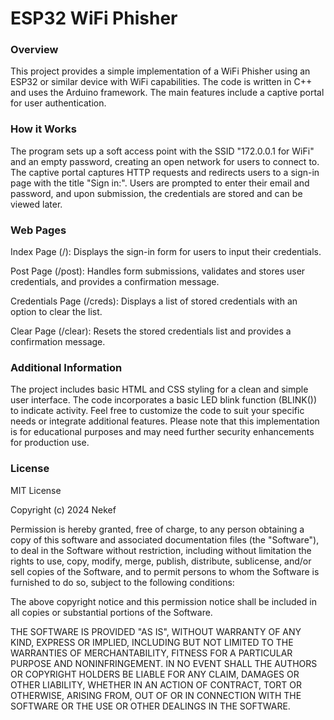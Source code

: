 <H1>ESP32 WiFi Phisher</H1>


<H3>Overview</H3>


This project provides a simple implementation of a WiFi Phisher using an ESP32 or similar device with WiFi capabilities. The code is written in C++ and uses the Arduino framework. The main features include a captive portal for user authentication.

<H3>How it Works</H3>

The program sets up a soft access point with the SSID "172.0.0.1 for WiFi" and an empty password, creating an open network for users to connect to. The captive portal captures HTTP requests and redirects users to a sign-in page with the title "Sign in:". Users are prompted to enter their email and password, and upon submission, the credentials are stored and can be viewed later.

<H3>Web Pages</H3>

Index Page (/): Displays the sign-in form for users to input their credentials.

Post Page (/post): Handles form submissions, validates and stores user credentials, and provides a confirmation message.

Credentials Page (/creds): Displays a list of stored credentials with an option to clear the list.

Clear Page (/clear): Resets the stored credentials list and provides a confirmation message.

<H3>Additional Information</H3>

The project includes basic HTML and CSS styling for a clean and simple user interface.
The code incorporates a basic LED blink function (BLINK()) to indicate activity.
Feel free to customize the code to suit your specific needs or integrate additional features. Please note that this implementation is for educational purposes and may need further security enhancements for production use.


<H3>License</H3>

MIT License

Copyright (c) 2024 Nekef

Permission is hereby granted, free of charge, to any person obtaining a copy
of this software and associated documentation files (the "Software"), to deal
in the Software without restriction, including without limitation the rights
to use, copy, modify, merge, publish, distribute, sublicense, and/or sell
copies of the Software, and to permit persons to whom the Software is
furnished to do so, subject to the following conditions:

The above copyright notice and this permission notice shall be included in all
copies or substantial portions of the Software.

THE SOFTWARE IS PROVIDED "AS IS", WITHOUT WARRANTY OF ANY KIND, EXPRESS OR
IMPLIED, INCLUDING BUT NOT LIMITED TO THE WARRANTIES OF MERCHANTABILITY,
FITNESS FOR A PARTICULAR PURPOSE AND NONINFRINGEMENT. IN NO EVENT SHALL THE
AUTHORS OR COPYRIGHT HOLDERS BE LIABLE FOR ANY CLAIM, DAMAGES OR OTHER
LIABILITY, WHETHER IN AN ACTION OF CONTRACT, TORT OR OTHERWISE, ARISING FROM,
OUT OF OR IN CONNECTION WITH THE SOFTWARE OR THE USE OR OTHER DEALINGS IN THE
SOFTWARE.




